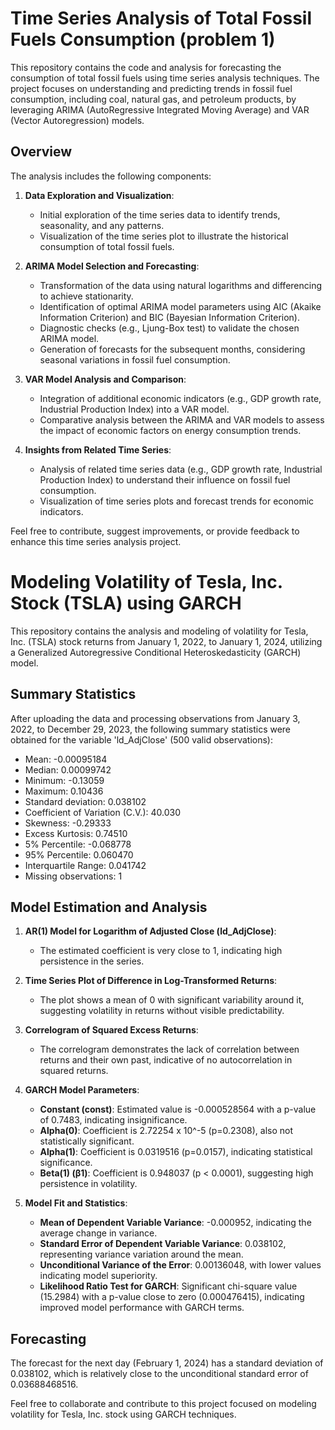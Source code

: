 # Time Series Analysis of Total Fossil Fuels Consumption (problem 1)

This repository contains the code and analysis for forecasting the consumption of total fossil fuels using time series analysis techniques. The project focuses on understanding and predicting trends in fossil fuel consumption, including coal, natural gas, and petroleum products, by leveraging ARIMA (AutoRegressive Integrated Moving Average) and VAR (Vector Autoregression) models.

## Overview

The analysis includes the following components:

1. **Data Exploration and Visualization**:
   - Initial exploration of the time series data to identify trends, seasonality, and any patterns.
   - Visualization of the time series plot to illustrate the historical consumption of total fossil fuels.

2. **ARIMA Model Selection and Forecasting**:
   - Transformation of the data using natural logarithms and differencing to achieve stationarity.
   - Identification of optimal ARIMA model parameters using AIC (Akaike Information Criterion) and BIC (Bayesian Information Criterion).
   - Diagnostic checks (e.g., Ljung-Box test) to validate the chosen ARIMA model.
   - Generation of forecasts for the subsequent months, considering seasonal variations in fossil fuel consumption.

3. **VAR Model Analysis and Comparison**:
   - Integration of additional economic indicators (e.g., GDP growth rate, Industrial Production Index) into a VAR model.
   - Comparative analysis between the ARIMA and VAR models to assess the impact of economic factors on energy consumption trends.

4. **Insights from Related Time Series**:
   - Analysis of related time series data (e.g., GDP growth rate, Industrial Production Index) to understand their influence on fossil fuel consumption.
   - Visualization of time series plots and forecast trends for economic indicators.


Feel free to contribute, suggest improvements, or provide feedback to enhance this time series analysis project.

# Modeling Volatility of Tesla, Inc. Stock (TSLA) using GARCH

This repository contains the analysis and modeling of volatility for Tesla, Inc. (TSLA) stock returns from January 1, 2022, to January 1, 2024, utilizing a Generalized Autoregressive Conditional Heteroskedasticity (GARCH) model.

## Summary Statistics

After uploading the data and processing observations from January 3, 2022, to December 29, 2023, the following summary statistics were obtained for the variable 'ld_AdjClose' (500 valid observations):

- Mean: -0.00095184
- Median: 0.00099742
- Minimum: -0.13059
- Maximum: 0.10436
- Standard deviation: 0.038102
- Coefficient of Variation (C.V.): 40.030
- Skewness: -0.29333
- Excess Kurtosis: 0.74510
- 5% Percentile: -0.068778
- 95% Percentile: 0.060470
- Interquartile Range: 0.041742
- Missing observations: 1

## Model Estimation and Analysis

1. **AR(1) Model for Logarithm of Adjusted Close (ld_AdjClose)**:
   - The estimated coefficient is very close to 1, indicating high persistence in the series.

2. **Time Series Plot of Difference in Log-Transformed Returns**:
   - The plot shows a mean of 0 with significant variability around it, suggesting volatility in returns without visible predictability.

3. **Correlogram of Squared Excess Returns**:
   - The correlogram demonstrates the lack of correlation between returns and their own past, indicative of no autocorrelation in squared returns.

4. **GARCH Model Parameters**:
   - **Constant (const)**: Estimated value is -0.000528564 with a p-value of 0.7483, indicating insignificance.
   - **Alpha(0)**: Coefficient is 2.72254 x 10^-5 (p=0.2308), also not statistically significant.
   - **Alpha(1)**: Coefficient is 0.0319516 (p=0.0157), indicating statistical significance.
   - **Beta(1) (β1)**: Coefficient is 0.948037 (p < 0.0001), suggesting high persistence in volatility.

5. **Model Fit and Statistics**:
   - **Mean of Dependent Variable Variance**: -0.000952, indicating the average change in variance.
   - **Standard Error of Dependent Variable Variance**: 0.038102, representing variance variation around the mean.
   - **Unconditional Variance of the Error**: 0.00136048, with lower values indicating model superiority.
   - **Likelihood Ratio Test for GARCH**: Significant chi-square value (15.2984) with a p-value close to zero (0.000476415), indicating improved model performance with GARCH terms.

## Forecasting

The forecast for the next day (February 1, 2024) has a standard deviation of 0.038102, which is relatively close to the unconditional standard error of 0.03688468516.

Feel free to collaborate and contribute to this project focused on modeling volatility for Tesla, Inc. stock using GARCH techniques.

